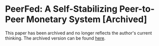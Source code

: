 # PeerFed: A Self-Stabilizing Peer-to-Peer Monetary System [Archived]

This paper has been archived and no longer reflects the author's current thinking. The archived version can be found [here](peerfed.pdf).
